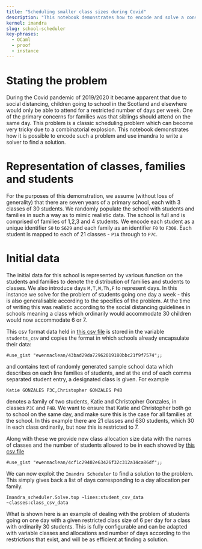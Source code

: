 ```yaml
---
title: "Scheduling smaller class sizes during Covid"
description: "This notebook demonstrates how to encode and solve a constraint problem of making sure all children from the same family go to school on the same day, when days at school are restricted due to Covid."
kernel: imandra
slug: school-scheduler
key-phrases:
  - OCaml
  - proof
  - instance
---
```


# Stating the problem

During the Covid pandemic of 2019/2020 it became apparent that due to social distancing, children going to school in the Scotland and elsewhere would only be able to attend for a restricted number of days per week. One of the primary concerns for families was that siblings should attend on the same day. This problem is a classic scheduling problem which can become very tricky due to a combinatorial explosion. This notebook demonstrates how it is possible to encode such a problem and use imandra to write a solver to find a solution.

# Representation of classes, families and students

For the purposes of this demonstration, we assume (without loss of generality) that there are seven years of a primary school, each with 3 classes of 30 students. We randomly populate the school with students and families in such a way as to mimic realistic data. The school is full and is comprised of families of 1,2,3 and 4 students. We encode each student as a unique identifier `S0` to `S629` and each family as an identifier `F0` to `F308`. Each student is mapped to each of 21 classes - `P1A` through to `P7C`.

# Initial data
The initial data for this school is represented by various function on the students and families to denote the distribution of families and students to classes. We also introduce days `M,T,W,Th,F` to represent days. In this instance we solve for the problem of students going one day a week - this is also generalisable according to the specifics of the problem. At the time of writing this was realistic according to the social distancing guidelines in schools meaning a class which ordinarily would accommodate 30 children would now accommodate 6 or 7.

This csv format data held in [this csv file](https://gist.github.com/ewenmaclean/3040c39c424d7d2f1e43c82f9fff2f06) is stored in the variable `students_csv` and copies the format in which schools already encapsulate their data:

```{.imandra .input}
#use_gist "ewenmaclean/43bad29da72962019180bbc21f9f7574";;
```

and contains text of randomly generated sample school data which describes on each line families of students, and at the end of each comma separated student entry, a designated class is given. For example

```
Katie GONZALES P3C,Christopher GONZALES P4B
```

denotes a family of two students, Katie and Christopher Gonzales, in classes `P3C` and `P4B`. We want to ensure that Katie and Christopher both go to school on the same day, and make sure this is the case for all families at the school. In this example there are 21 classes and 630 students, which 30 in each class ordinarily, but now this is restricted to 7.

Along with these we provide new class allocation size data with the names of classes and the number of students allowed to be in each showed by [this csv file](https://gist.github.com/ewenmaclean/4cf1c29402e63426f32c312a14ca86df)
```{.imandra .input}
#use_gist "ewenmaclean/4cf1c29402e63426f32c312a14ca86df";;
```

We can now exploit the `Imandra Scheduler` to find a solution to the problem. This simply gives back a list of days corresponding to a day allocation per family.

```{.imandra .input}
Imandra_scheduler.Solve.top ~lines:student_csv_data ~classes:class_csv_data
```

What is shown here is an example of dealing with the problem of students going on one day with a given restricted class size of 6 per day for a class with ordinarily 30 students. This is fully configurable and can be adapted with variable classes and allocations and number of days according to the restrictions that exist, and will be as efficient at finding a solution.
